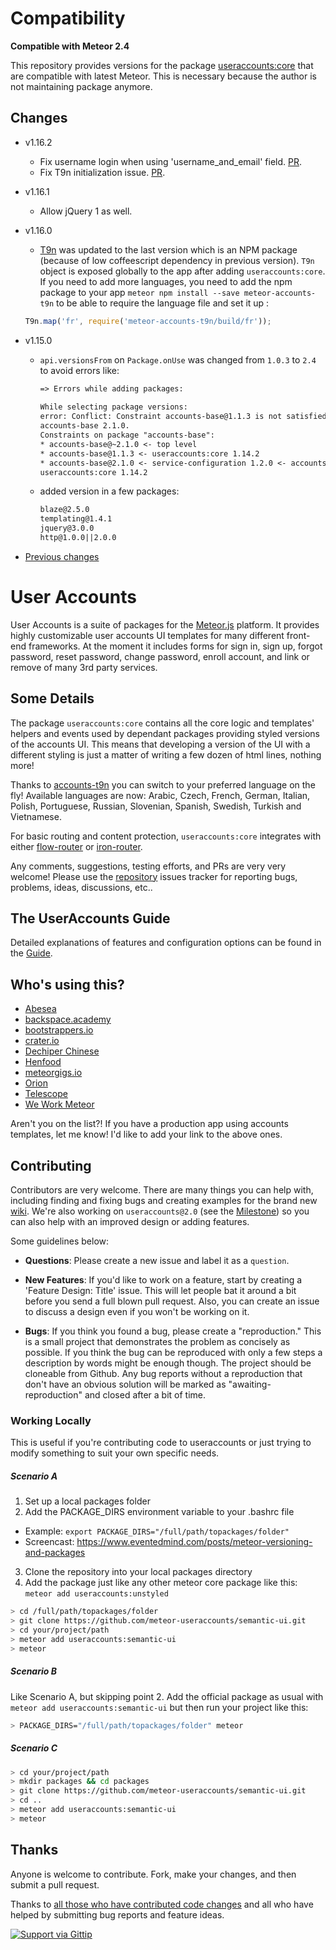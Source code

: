 # Compatibility

**Compatible with Meteor 2.4**

This repository provides versions for the package [useraccounts:core](https://github.com/meteor-compat/useraccounts-core/) that are compatible with latest Meteor. This is necessary because the author is not maintaining package anymore.

## Changes

- v1.16.2
  - Fix username login when using 'username_and_email' field. [PR](https://github.com/meteor-compat/useraccounts-core/pull/6).
  - Fix T9n initialization issue. [PR](https://github.com/meteor-compat/useraccounts-core/pull/5).

- v1.16.1
  - Allow jQuery 1 as well.
 
- v1.16.0
  - [T9n](https://github.com/softwarerero/meteor-accounts-t9n) was updated to the last version which is an NPM package (because of low coffeescript dependency in previous version). `T9n` object is exposed globally to the app after adding `useraccounts:core`. If you need to add more languages, you need to add the npm package to your app `meteor npm install --save meteor-accounts-t9n` to be able to require the language file and set it up :
  ```javascript
  T9n.map('fr', require('meteor-accounts-t9n/build/fr'));
  ```
  

- v1.15.0
  - `api.versionsFrom` on `Package.onUse` was changed from `1.0.3` to `2.4` to avoid errors like:
      ```txt
      => Errors while adding packages:             
                                                  
      While selecting package versions:
      error: Conflict: Constraint accounts-base@1.1.3 is not satisfied by
      accounts-base 2.1.0.
      Constraints on package "accounts-base":
      * accounts-base@~2.1.0 <- top level
      * accounts-base@1.1.3 <- useraccounts:core 1.14.2
      * accounts-base@2.1.0 <- service-configuration 1.2.0 <- accounts-base 2.1.0 <-
      useraccounts:core 1.14.2
      ```
  - added version in a few packages:
      ```txt
      blaze@2.5.0
      templating@1.4.1
      jquery@3.0.0
      http@1.0.0||2.0.0
      ```

- [Previous changes](./History.md)

# User Accounts

User Accounts is a suite of packages for the [Meteor.js](https://www.meteor.com/) platform. It provides highly customizable user accounts UI templates for many different front-end frameworks. At the moment it includes forms for sign in, sign up, forgot password, reset password, change password, enroll account, and link or remove of many 3rd party services.

## Some Details

The package `useraccounts:core` contains all the core logic and templates' helpers and events used by dependant packages providing styled versions of the accounts UI.
This means that developing a version of the UI with a different styling is just a matter of writing a few dozen of html lines, nothing more!

Thanks to [accounts-t9n](https://github.com/softwarerero/meteor-accounts-t9n) you can switch to your preferred language on the fly! Available languages are now: Arabic, Czech, French, German, Italian, Polish, Portuguese, Russian, Slovenian, Spanish, Swedish, Turkish and Vietnamese.

For basic routing and content protection, `useraccounts:core` integrates with either [flow-router](https://github.com/meteor-useraccounts/flow-routing) or [iron-router](https://atmospherejs.com/package/iron-router).

Any comments, suggestions, testing efforts, and PRs are very very welcome! Please use the [repository](https://github.com/meteor-useraccounts/ui) issues tracker for reporting bugs, problems, ideas, discussions, etc..

## The UserAccounts Guide
Detailed explanations of features and configuration options can be found in the <a href="https://github.com/meteor-useraccounts/core/blob/master/Guide.md" target="_blank">Guide</a>.

## Who's using this?

* [Abesea](https://abesea.com/)
* [backspace.academy](http://backspace.academy/)
* [bootstrappers.io](http://www.bootstrappers.io/)
* [crater.io](http://crater.io/)
* [Dechiper Chinese](http://app.decipherchinese.com/)
* [Henfood](http://labs.henesis.eu/henfood)
* [meteorgigs.io](https://www.meteorgigs.io/)
* [Orion](http://orionjs.org/)
* [Telescope](http://www.telesc.pe/)
* [We Work Meteor](http://www.weworkmeteor.com/)


Aren't you on the list?!
If you have a production app using accounts templates, let me know! I'd like to add your link to the above ones.

## Contributing
Contributors are very welcome. There are many things you can help with,
including finding and fixing bugs and creating examples for the brand new [wiki](https://github.com/meteor-useraccounts/wiki).
We're also working on `useraccounts@2.0` (see the [Milestone](https://github.com/meteor-useraccounts/core/milestones)) so you can also help
with an improved design or adding features.

Some guidelines below:

* **Questions**: Please create a new issue and label it as a `question`.

* **New Features**: If you'd like to work on a feature,
  start by creating a 'Feature Design: Title' issue. This will let people bat it
  around a bit before you send a full blown pull request. Also, you can create
  an issue to discuss a design even if you won't be working on it.

* **Bugs**: If you think you found a bug, please create a "reproduction." This is a small project that demonstrates the problem as concisely as possible. If you think the bug can be reproduced with only a few steps a description by words might be enough though. The project should be cloneable from Github. Any bug reports without a reproduction that don't have an obvious solution will be marked as "awaiting-reproduction" and closed after a bit of time.

###  Working Locally
This is useful if you're contributing code to useraccounts or just trying to modify something to suit your own specific needs.

##### Scenario A

1. Set up a local packages folder
2. Add the PACKAGE_DIRS environment variable to your .bashrc file
  - Example: `export PACKAGE_DIRS="/full/path/topackages/folder"`
  - Screencast: https://www.eventedmind.com/posts/meteor-versioning-and-packages
3. Clone the repository into your local packages directory
4. Add the package just like any other meteor core package like this: `meteor
   add useraccounts:unstyled`

```bash
> cd /full/path/topackages/folder
> git clone https://github.com/meteor-useraccounts/semantic-ui.git
> cd your/project/path
> meteor add useraccounts:semantic-ui
> meteor
```

##### Scenario B

Like Scenario A, but skipping point 2.
Add the official package as usual with `meteor add useraccounts:semantic-ui` but then run your project like this:

```bash
> PACKAGE_DIRS="/full/path/topackages/folder" meteor
```

##### Scenario C

```bash
> cd your/project/path
> mkdir packages && cd packages
> git clone https://github.com/meteor-useraccounts/semantic-ui.git
> cd ..
> meteor add useraccounts:semantic-ui
> meteor
```


## Thanks

Anyone is welcome to contribute. Fork, make your changes, and then submit a pull request.

Thanks to [all those who have contributed code changes](https://github.com/meteor-useraccounts/ui/graphs/contributors) and all who have helped by submitting bug reports and feature ideas.

[![Support via Gittip](https://rawgithub.com/twolfson/gittip-badge/0.2.0/dist/gittip.png)](https://www.gittip.com/splendido/)
